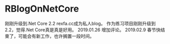 # RBlogOnNetCore
刚刚升级到.Net Core 2.2
rexfa.cc成为私人blog。
作为练习项目刚刚升级到2.2，觉得.Net Core真是真是好用。
2019.01.26 增加评论。
2019.02.9  春节快结束了，可能会有新工作，也许搁置一段时间。
